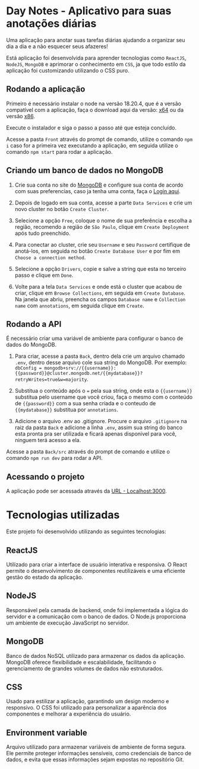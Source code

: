 # Day Notes - Aplicativo para suas anotações diárias

Uma aplicação para anotar suas tarefas diárias ajudando a organizar seu dia a dia e a não esquecer seus afazeres!

Está aplicação foi desenvolvida para aprender tecnologias como `ReactJS`, `NodeJS`, `MongoDB` e aprimorar o conhecimento em `CSS`, ja que todo estilo da aplicação foi customizando utilizando o CSS puro.

## Rodando a aplicação

Primeiro é necessário instalar o node na versão 18.20.4, que é a versão compatível com a aplicação, faça o download aqui da versão: [x64](https://nodejs.org/dist/v18.20.4/node-v18.20.4-x64.msi) ou da versão [x86](https://nodejs.org/dist/v18.20.4/node-v18.20.4-x86.msi).

Execute o instalador e siga o passo a passo até que esteja concluído.

Acesse a pasta `Front` através do prompt de comando, utilize o comando `npm i` caso for a primeira vez executando a aplicação, em seguida utilize o comando `npm start` para rodar a aplicação.

## Criando um banco de dados no MongoDB

1. Crie sua conta no site do [MongoDB](https://www.mongodb.com/cloud/atlas/register) e configure sua conta de acordo com suas preferencias, caso ja tenha uma conta, faça o [Login aqui](https://account.mongodb.com/account/login).

2. Depois de logado em sua conta, acesse a parte `Data Services` e crie um novo cluster no botão `Create Cluster`.

3. Selecione a opção `Free`, coloque o nome de sua preferência e escolha a região, recomendo a região de `São Paulo`, clique em `Create Deployment` após tudo preenchido.

4. Para conectar ao cluster, crie seu `Username` e seu `Password` certifique de anotá-los, em seguida no botão `Create Database User` e por fim em `Choose a connection method`.

5. Selecione a opção `Drivers`, copie e salve a string que esta no terceiro passo e clique em `Done`.

6. Volte para a tela `Data Services` e onde está o cluster que acabou de criar, clique em `Browse Collections`, em seguida em `Create Database`. Na janela que abriu, preencha os campos `Database name` e `Collection name` com `annotations`, em seguida clique em `Create`.

## Rodando a API

É necessário criar uma variável de ambiente para configurar o banco de dados do MongoDB.
1. Para criar, acesse a pasta `Back`, dentro dela crie um arquivo chamado `.env`, dentro desse arquivo cole sua string do MongoDB. Por exemplo:
`dbConfig = mongodb+srv://{{username}}:{{password}}@cluster.mongodb.net/{{mydatabase}}?retryWrites=true&w=majority`.

2. Substitua o conteúdo após o `=` pela sua string, onde esta o `{{username}}` substitua pelo username que você criou, faça o mesmo com o conteúdo de `{{password}}` com a sua senha criada e o conteudo de `{{mydatabase}}` substitua por `annotations`.

3. Adicione o arquivo .env ao .gitignore. Procure o arquivo `.gitignore` na raiz da pasta `Back` e adicione a linha `.env`, assim sua string do banco esta pronta pra ser utilizada e ficará apenas disponivel para você, ninguem terá acesso a ela.

Acesse a pasta `Back/src` através do prompt de comando e utilize o comando `npm run dev` para rodar a API.

## Acessando o projeto

A aplicação pode ser acessada através da [URL - Localhost:3000](http://localhost:3000/).

# Tecnologias utilizadas

Este projeto foi desenvolvido utilizando as seguintes tecnologias:

## ReactJS

Utilizado para criar a interface de usuário interativa e responsiva. O React permite o desenvolvimento de componentes reutilizáveis e uma eficiente gestão do estado da aplicação.

## NodeJS

Responsável pela camada de backend, onde foi implementada a lógica do servidor e a comunicação com o banco de dados. O Node.js proporciona um ambiente de execução JavaScript no servidor.

## MongoDB

Banco de dados NoSQL utilizado para armazenar os dados da aplicação. MongoDB oferece flexibilidade e escalabilidade, facilitando o gerenciamento de grandes volumes de dados não estruturados.

## CSS

Usado para estilizar a aplicação, garantindo um design moderno e responsivo. O CSS foi utilizado para personalizar a aparência dos componentes e melhorar a experiência do usuário.

## Environment variable

Arquivo utilizado para armazenar variáveis de ambiente de forma segura. Ele permite proteger informações sensíveis, como credenciais de banco de dados, e evita que essas informações sejam expostas no repositório Git.